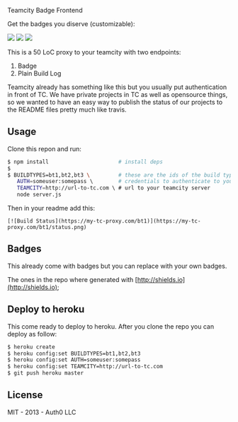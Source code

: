 Teamcity Badge Frontend

Get the badges you diserve (customizable):

![](http://img.shields.io/build/success.png?color=green)
![](http://img.shields.io/build/pending.png?color=yellow)
![](http://img.shields.io/build/failed.png?color=red)

This is a 50 LoC proxy to your teamcity with two endpoints:

1.  Badge
2.  Plain Build Log


Teamcity already has something like this but you usually put authentication in front of TC. We have private projects in TC as well as opensource things, so we wanted to have an easy way to publish the status of our projects to the README files pretty much like travis.


## Usage

Clone this repon and run:

~~~bash
$ npm install					   # install deps
$
$ BUILDTYPES=bt1,bt2,bt3 \ 	       # these are the ids of the build types you want to publish
   AUTH=someuser:somepass \        # credentials to authenticate to your teamcity
   TEAMCITY=http://url-to-tc.com \ # url to your teamcity server
   node server.js
~~~

Then in your readme add this:

~~~
[![Build Status](https://my-tc-proxy.com/bt1)](https://my-tc-proxy.com/bt1/status.png)
~~~


## Badges

This already come with badges but you can replace with your own badges.

The ones in the repo where generated with [http://shields.io](http://shields.io);

## Deploy to heroku

This come ready to deploy to heroku. After you clone the repo you can deploy as follow:

~~~bash
$ heroku create
$ heroku config:set BUILDTYPES=bt1,bt2,bt3
$ heroku config:set AUTH=someuser:somepass
$ heroku config:set TEAMCITY=http://url-to-tc.com
$ git push heroku master
~~~

## License

MIT - 2013 - Auth0 LLC